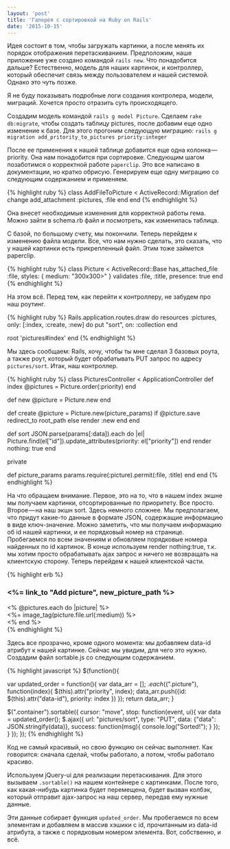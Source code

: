 ```yaml
---
layout: 'post'
title: 'Галерея с сортировкой на Ruby on Rails'
date: '2015-10-15'
---
```


Идея состоит в том, чтобы загружать картинки, а после менять их порядок отображения перетаскиванием.
Предположим, наше приложение уже создано командой `rails new`. Что понадобится дальше? Естественно, модель для наших картинок, и контроллер, который обеспечит связь между пользователем и нашей системой. Однако это чуть позже.

Я не буду показывать подробные логи создания контролера, модели, миграций. Хочется просто отразить суть происходящего.

Создадим модель командой `rails g model Picture`. Сделаем `rake db:migrate`, чтобы создать таблицу pictures, после добавим еще одно изменение к базе.
Для этого прогоним следующую миграцию:
`rails g migration add_pritority_to_pictures priority:integer`

После ее применения к нашей таблице добавится еще одна колонка — priority. Она нам понадобится при сортировке.
Следующим шагом позаботимся о корректной работе `paperclip`. Это все написано в документации, но кратко обрисую. Генерируем еще одну миграцию со следующим содержанием и применяем.

{% highlight ruby %}
class AddFileToPicture < ActiveRecord::Migration
  def change
    add_attachment :pictures, :file
  end
end
{% endhighlight %}

Она внесет необходимые изменения для корректной работы гема. Можно зайти в schema.rb файл и посмотреть, как изменилась таблица.

С базой, по большому счету, мы покончили. Теперь перейдем к изменению файла модели. Все, что нам нужно сделать, это сказать, что у нашей картинки есть прикрепленный файл. Этим тоже займется paperclip.

{% highlight ruby %}
class Picture < ActiveRecord::Base
  has_attached_file :file, styles: { medium: "300x300>" }
  validates :file, :title, presence: true
end
{% endhighlight %}

На этом всё. Перед тем, как перейти к контроллеру, не забудем про наш роутинг.

{% highlight ruby %}
Rails.application.routes.draw do
  resources :pictures, only: [:index, :create, :new] do
    put "sort", on: :collection
  end

  root 'pictures#index'
end
{% endhighlight %}

Мы здесь сообщаем: Rails, хочу, чтобы ты мне сделал 3 базовых роута, а также роут, который будет обрабатывать PUT запрос по адресу `pictures/sort`.
Итак, наш контроллер.

{% highlight ruby %}
class PicturesController < ApplicationController
  def index
    @pictures = Picture.order(:priority)
  end

  def new
    @picture = Picture.new
  end

  def create
    @picture = Picture.new(picture_params)
    if @picture.save
      redirect_to root_path
    else
      render :new
    end
  end

  def sort
    JSON.parse(params[:data]).each do |el|
      Picture.find(el["id"]).update_attributes(priority: el["priority"])
    end
    render nothing: true
  end

  private

  def picture_params
    params.require(:picture).permit(:file, :title)
  end
end
{% endhighlight %}

На что обращаем внимание.
Первое, это на то, что в нашем index экшне мы получаем картинки, отсортированные по приоритету. Все просто.
Второе — на наш экшн sort. Здесь немного сложнее.
Мы предполагаем, что придут какие-то данные в формате JSON, содержащие информацию в виде ключ-значение.
Можно заметить, что мы получаем информацию об id нашей картинки, и ее порядковый номер на странице.
Пробегаемся по всем значениям и обновляем порядковые номера найденных по id картинок.
В конце используем render nothing:true, т.к. мы хотим просто обрабатывать ajax запрос и ничего не возвращать на клиентскую сторону.
Теперь перейдем к нашей клиентской части.

{% highlight erb %}
<div class="container">
  <h3><%= link_to "Add picture", new_picture_path %></h3>
  <% @pictures.each do |picture| %>
    <div class = "picture" data-id = "<%= picture.id %>">
      <%= image_tag(picture.file.url(:medium)) %>
    </div>
  <% end %>
</div>
{% endhighlight %}

Здесь все прозрачно, кроме одного момента: мы добавляем data-id атрибут к нашей картинке. Сейчас мы увидим, для чего это нужно.
Создадим файл sortable.js со следующим содержанием.

{% highlight javascript %}
$(function(){

  var updated_order = function(){
    var data_arr = [];
    $.each($(".picture"), function(index){
      $(this).attr("priority", index);
      data_arr.push({id: $(this).attr("data-id"), priority: index })
    });
    return data_arr;
  }

  $(".container").sortable({
    cursor: "move",
    stop: function(event, ui){
      var data = updated_order();
      $.ajax({
        url: "pictures/sort",
        type: "PUT",
        data: {"data": JSON.stringify(data)},
        success: function(msg){
          console.log("Sorted!");
        }
      });
    }
  });
});
{% endhighlight %}

Код не самый красивый, но свою функцию он сейчас выполняет. Как говорится: сначала сделай, чтобы
работало, а потом, чтобы работало красиво.

Используем jQuery-ui для реализации перетаскивания. Для этого вызываем `.sortable()` на нашем контейнере с картинками. После того, как какая-нибудь картинка будет перемещена, будет вызван колбэк, который отправит ajax-запрос на наш сервер, передав ему нужные данные.

Эти данные собирает функция `updated_order`. Мы пробегаемся по всем элементам и добавляем в массив хэшики с id, прочитанным из data-id атрибута, а также с порядковым номером элемента.
Вот, собственно, и всё.

